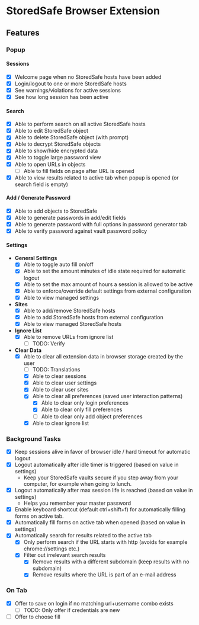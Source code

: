 # StoredSafe Browser Extension

## Features

### Popup

#### Sessions
  - [x] Welcome page when no StoredSafe hosts have been added
  - [x] Login/logout to one or more StoredSafe hosts
  - [x] See warnings/violations for active sessions
  - [x] See how long session has been active

#### Search
  - [x] Able to perform search on all active StoredSafe hosts
  - [x] Able to edit StoredSafe object
  - [x] Able to delete StoredSafe object (with prompt)
  - [x] Able to decrypt StoredSafe objects
  - [x] Able to show/hide encrypted data
  - [x] Able to toggle large password view
  - [x] Able to open URLs in objects
    - [ ] Able to fill fields on page after URL is opened
  - [x] Able to view results related to active tab when popup is opened (or search field is empty)

#### Add / Generate Password
  - [x] Able to add objects to StoredSafe
  - [x] Able to generate passwords in add/edit fields
  - [x] Able to generate password with full options in password generator tab
  - [x] Able to verify password against vault password policy

#### Settings
  - **General Settings**
    - [x] Able to toggle auto fill on/off
    - [x] Able to set the amount minutes of idle state required for automatic logout
    - [x] Able to set the max amount of hours a session is allowed to be active
    - [x] Able to enforce/override default settings from external configuration
    - [x] Able to view managed settings
  - **Sites**
    - [x] Able to add/remove StoredSafe hosts
    - [x] Able to add StoredSafe hosts from external configuration
    - [x] Able to view managed StoredSafe hosts
  - **Ignore List**
    - [x] Able to remove URLs from ignore list
      - [ ] TODO: Verify
  - **Clear Data**
    - [x] Able to clear all extension data in browser storage created by the user
      - [ ] TODO: Translations
      - [x] Able to clear sessions
      - [x] Able to clear user settings
      - [x] Able to clear user sites
      - [x] Able to clear all preferences (saved user interaction patterns)
        - [x] Able to clear only login preferences
        - [x] Able to clear only fill preferences
        - [ ] Able to clear only add object preferences
      - [x] Able to clear ignore list

### Background Tasks
  - [x] Keep sessions alive in favor of browser idle / hard timeout for automatic logout
  - [x] Logout automatically after idle timer is triggered (based on value in settings)
    - Keep your StoredSafe vaults secure if you step away from your computer, for example when going to lunch.
  - [x] Logout automatically after max session life is reached (based on value in settings)
    - Helps you remember your master password
  - [x] Enable keyboard shortcut (default ctrl+shift+f) for automatically filling forms on active tab.
  - [x] Automatically fill forms on active tab when opened (based on value in settings)
  - [x] Automatically search for results related to the active tab
    - [x] Only perform search if the URL starts with http (avoids for example chrome://settings etc.)
    - [x] Filter out irrelevant search results
      - [x] Remove results with a different subdomain (keep results with no subdomain)
      - [x] Remove results where the URL is part of an e-mail address

### On Tab
  - [x] Offer to save on login if no matching url+username combo exists
    - [ ] TODO: Only offer if credentials are new
  - [ ] Offer to choose fill
